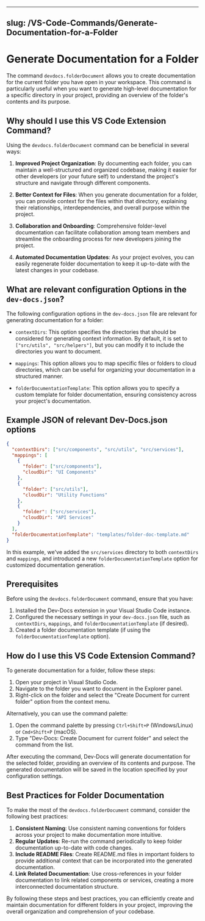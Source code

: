 

  ---
slug: /VS-Code-Commands/Generate-Documentation-for-a-Folder
---

# Generate Documentation for a Folder

The command `devdocs.folderDocument` allows you to create documentation for the current folder you have open in your workspace. This command is particularly useful when you want to generate high-level documentation for a specific directory in your project, providing an overview of the folder's contents and its purpose.

## Why should I use this VS Code Extension Command?

Using the `devdocs.folderDocument` command can be beneficial in several ways:

1. **Improved Project Organization**: By documenting each folder, you can maintain a well-structured and organized codebase, making it easier for other developers (or your future self) to understand the project's structure and navigate through different components.

2. **Better Context for Files**: When you generate documentation for a folder, you can provide context for the files within that directory, explaining their relationships, interdependencies, and overall purpose within the project.

3. **Collaboration and Onboarding**: Comprehensive folder-level documentation can facilitate collaboration among team members and streamline the onboarding process for new developers joining the project.

4. **Automated Documentation Updates**: As your project evolves, you can easily regenerate folder documentation to keep it up-to-date with the latest changes in your codebase.

## What are relevant configuration Options in the `dev-docs.json`?

The following configuration options in the `dev-docs.json` file are relevant for generating documentation for a folder:

- `contextDirs`: This option specifies the directories that should be considered for generating context information. By default, it is set to `["src/utils", "src/helpers"]`, but you can modify it to include the directories you want to document.

- `mappings`: This option allows you to map specific files or folders to cloud directories, which can be useful for organizing your documentation in a structured manner.

- `folderDocumentationTemplate`: This option allows you to specify a custom template for folder documentation, ensuring consistency across your project's documentation.

## Example JSON of relevant Dev-Docs.json options

```json
{
  "contextDirs": ["src/components", "src/utils", "src/services"],
  "mappings": [
    {
      "folder": ["src/components"],
      "cloudDir": "UI Components"
    },
    {
      "folder": ["src/utils"],
      "cloudDir": "Utility Functions"
    },
    {
      "folder": ["src/services"],
      "cloudDir": "API Services"
    }
  ],
  "folderDocumentationTemplate": "templates/folder-doc-template.md"
}
```

In this example, we've added the `src/services` directory to both `contextDirs` and `mappings`, and introduced a new `folderDocumentationTemplate` option for customized documentation generation.

## Prerequisites

Before using the `devdocs.folderDocument` command, ensure that you have:

1. Installed the Dev-Docs extension in your Visual Studio Code instance.
2. Configured the necessary settings in your `dev-docs.json` file, such as `contextDirs`, `mappings`, and `folderDocumentationTemplate` (if desired).
3. Created a folder documentation template (if using the `folderDocumentationTemplate` option).

## How do I use this VS Code Extension Command?

To generate documentation for a folder, follow these steps:

1. Open your project in Visual Studio Code.
2. Navigate to the folder you want to document in the Explorer panel.
3. Right-click on the folder and select the "Create Document for current folder" option from the context menu.

Alternatively, you can use the command palette:

1. Open the command palette by pressing `Ctrl+Shift+P` (Windows/Linux) or `Cmd+Shift+P` (macOS).
2. Type "Dev-Docs: Create Document for current folder" and select the command from the list.

After executing the command, Dev-Docs will generate documentation for the selected folder, providing an overview of its contents and purpose. The generated documentation will be saved in the location specified by your configuration settings.

## Best Practices for Folder Documentation

To make the most of the `devdocs.folderDocument` command, consider the following best practices:

1. **Consistent Naming**: Use consistent naming conventions for folders across your project to make documentation more intuitive.
2. **Regular Updates**: Re-run the command periodically to keep folder documentation up-to-date with code changes.
3. **Include README Files**: Create README.md files in important folders to provide additional context that can be incorporated into the generated documentation.
4. **Link Related Documentation**: Use cross-references in your folder documentation to link related components or services, creating a more interconnected documentation structure.

By following these steps and best practices, you can efficiently create and maintain documentation for different folders in your project, improving the overall organization and comprehension of your codebase.

  